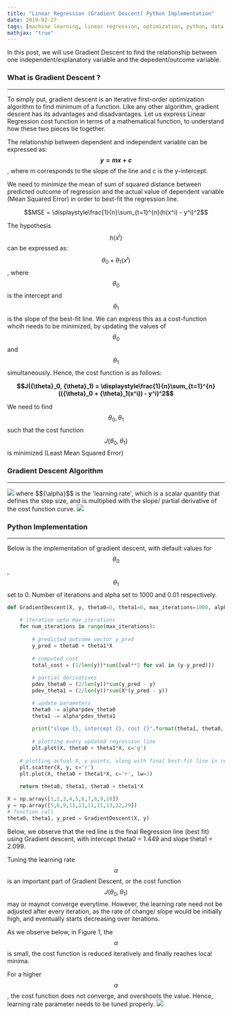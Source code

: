 ```yaml
---
title: "Linear Regression (Gradient Descent) Python Implementation"
date: 2019-02-27
tags: [machine learning, linear regression, optimization, python, data science]
mathjax: "true"
---
```

In this post, we will use Gradient Descent to find the relationship between one independent/explanatory variable and the depedent/outcome variable.

### What is Gradient Descent ?
---
To simply put, gradient descent is an iterative first-order optimization algorithm to find minimum of a function. Like any other algorithm, gradient descent has its advantages and disadvantages. Let us express Linear Regression cost function in terms of a mathematical function, to understand how these two pieces tie together. 

The relationship between dependent and independent variable can be expressed as:   
**$$y = mx + c$$**,  where m corresponds to the slope of the line and c is the y-intercept.

We need to minimize the mean of sum of squared distance between predicted outcome of regression and the actual value of dependent variable (Mean Squared Error) in order to best-fit the regression line.

$$MSE = \displaystyle\frac{1}{n}\sum_{t=1}^{n}(h(x^i) - y^i)^2$$ 

The hypothesis $$h(x^i)$$ can be expressed as: $${\theta}_0 + {\theta}_1(x^i)$$, where $${\theta}_0$$ is the intercept and $${\theta}_1$$ is the slope of the best-fit line. We can express this as a cost-function whcih needs to be minimized, by updating the values of $${\theta}_0$$ and $${\theta}_1$$ simultaneously. Hence, the cost function is as follows:

**$$J({\theta}_0, {\theta}_1) = \displaystyle\frac{1}{n}\sum_{t=1}^{n}(({\theta}_0 + {\theta}_1(x^i)) - y^i)^2$$**

We need to find $${\theta}_0, {\theta}_1$$ such that the cost function $$J({\theta}_0, {\theta}_1)$$ is minimized (Least Mean Squared Error)

### Gradient Descent Algorithm
---
<img src="{{site.url}}{{site.baseurl}}/images/post1/img1.jpeg">
where $${\alpha}$$ is the 'learning rate', which is a scalar quantity that defines the step size, and is multiplied with the slope/ partial derivative of the cost function curve. 

<img src="{{site.url}}{{site.baseurl}}/images/post1/img2.jpeg">

### Python Implementation
---
Below is the implementation of gradient descent, with default values for $${\theta}_0$$, $${\theta}_1$$ set to 0. Number of iterations and alpha set to 1000 and 0.01 respectively.
```python
def GradientDescent(X, y, theta0=0, theta1=0, max_iterations=1000, alpha=0.01):
    
    # iteration upto max_iterations
    for num_iterations in range(max_iterations):
        
        # predicted outcome vector y_pred
        y_pred = theta0 + theta1*X
        
        # computed cost
        total_cost = (1/len(y))*sum([val**2 for val in (y-y_pred)])
        
        # partial derivatives 
        pdev_theta0 = (2/len(y))*sum(y_pred - y)
        pdev_theta1 = (2/len(y))*sum(X*(y_pred - y))

        # update parameters 
        theta0 -= alpha*pdev_theta0
        theta1 -= alpha*pdev_theta1
        
        print("slope {}, intercept {}, cost {}".format(theta1, theta0, total_cost))
        
        # plotting every updated regression line
        plt.plot(X, theta0 + theta1*X, c='g')
        
    # plotting actual X, y points, along with final best-fit line in red
    plt.scatter(X, y, c='r') 
    plt.plot(X, theta0 + theta1*X, c='r', lw=3)
    
    return theta0, theta1, theta0 + theta1*X

X = np.array([1,2,3,4,5,6,7,8,9,10])
y = np.array([5,6,9,11,13,11,11,13,22,29])
# function call
theta0, theta1, y_pred = GradientDescent(X, y)
```

Below, we observe that the red line is the final Regression line (best fit) using Gradient descent, with intercept theta0 = 1.449 and slope theta1 = 2.099.

Tuning the learning rate $${\alpha}$$ is an important part of Gradient Descent, or the cost function $$J({\theta}_0, {\theta}_1)$$ may or maynot converge everytime. However, the learning rate need not be adjusted after every iteration, as the rate of change/ slope would be initially high, and eventually starts decreasing over iterations. 

As we observe below, in Figure 1, the $${\alpha}$$ is small, the cost function is reduced iteratively and finally reaches local minima. 

For a higher $${\alpha}$$, the cost function does not converge, and overshoots the value. Hence, learning rate parameter needs to be tuned properly.
<img src="{{site.url}}{{site.baseurl}}/images/post1/img3.jpeg">
